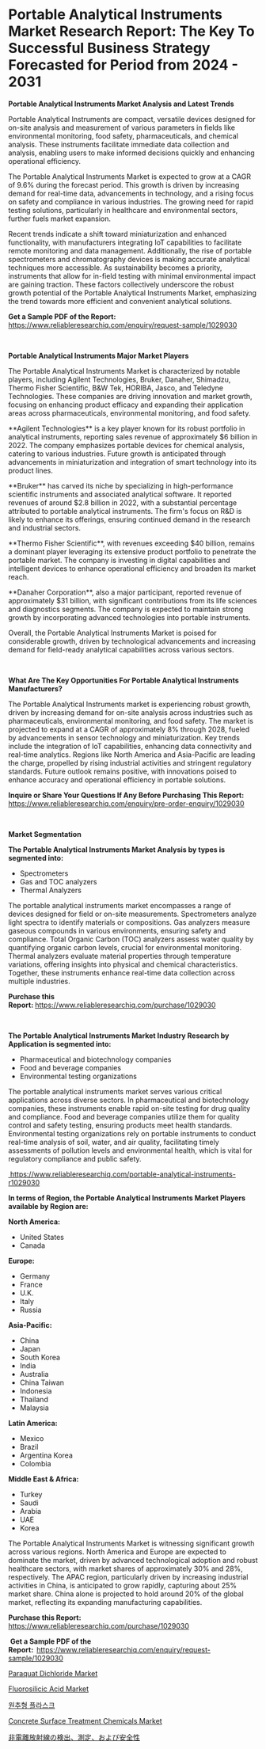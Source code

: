 <p><h1>Portable Analytical Instruments Market Research Report: The Key To Successful Business Strategy Forecasted for Period from 2024 - 2031</h1></p><p><strong>Portable Analytical Instruments Market Analysis and Latest Trends</strong></p>
<p><p>Portable Analytical Instruments are compact, versatile devices designed for on-site analysis and measurement of various parameters in fields like environmental monitoring, food safety, pharmaceuticals, and chemical analysis. These instruments facilitate immediate data collection and analysis, enabling users to make informed decisions quickly and enhancing operational efficiency.</p><p>The Portable Analytical Instruments Market is expected to grow at a CAGR of 9.6% during the forecast period. This growth is driven by increasing demand for real-time data, advancements in technology, and a rising focus on safety and compliance in various industries. The growing need for rapid testing solutions, particularly in healthcare and environmental sectors, further fuels market expansion. </p><p>Recent trends indicate a shift toward miniaturization and enhanced functionality, with manufacturers integrating IoT capabilities to facilitate remote monitoring and data management. Additionally, the rise of portable spectrometers and chromatography devices is making accurate analytical techniques more accessible. As sustainability becomes a priority, instruments that allow for in-field testing with minimal environmental impact are gaining traction. These factors collectively underscore the robust growth potential of the Portable Analytical Instruments Market, emphasizing the trend towards more efficient and convenient analytical solutions.</p></p>
<p><strong>Get a Sample PDF of the Report:&nbsp;</strong> <a href="https://www.reliableresearchiq.com/enquiry/request-sample/1029030">https://www.reliableresearchiq.com/enquiry/request-sample/1029030</a></p>
<p>&nbsp;</p>
<p><strong>Portable Analytical Instruments Major Market Players</strong></p>
<p><p>The Portable Analytical Instruments Market is characterized by notable players, including Agilent Technologies, Bruker, Danaher, Shimadzu, Thermo Fisher Scientific, B&W Tek, HORIBA, Jasco, and Teledyne Technologies. These companies are driving innovation and market growth, focusing on enhancing product efficacy and expanding their application areas across pharmaceuticals, environmental monitoring, and food safety.</p><p>**Agilent Technologies** is a key player known for its robust portfolio in analytical instruments, reporting sales revenue of approximately $6 billion in 2022. The company emphasizes portable devices for chemical analysis, catering to various industries. Future growth is anticipated through advancements in miniaturization and integration of smart technology into its product lines.</p><p>**Bruker** has carved its niche by specializing in high-performance scientific instruments and associated analytical software. It reported revenues of around $2.8 billion in 2022, with a substantial percentage attributed to portable analytical instruments. The firm's focus on R&D is likely to enhance its offerings, ensuring continued demand in the research and industrial sectors.</p><p>**Thermo Fisher Scientific**, with revenues exceeding $40 billion, remains a dominant player leveraging its extensive product portfolio to penetrate the portable market. The company is investing in digital capabilities and intelligent devices to enhance operational efficiency and broaden its market reach.</p><p>**Danaher Corporation**, also a major participant, reported revenue of approximately $31 billion, with significant contributions from its life sciences and diagnostics segments. The company is expected to maintain strong growth by incorporating advanced technologies into portable instruments.</p><p>Overall, the Portable Analytical Instruments Market is poised for considerable growth, driven by technological advancements and increasing demand for field-ready analytical capabilities across various sectors.</p></p>
<p>&nbsp;</p>
<p><strong>What Are The Key Opportunities For Portable Analytical Instruments Manufacturers?</strong></p>
<p><p>The Portable Analytical Instruments market is experiencing robust growth, driven by increasing demand for on-site analysis across industries such as pharmaceuticals, environmental monitoring, and food safety. The market is projected to expand at a CAGR of approximately 8% through 2028, fueled by advancements in sensor technology and miniaturization. Key trends include the integration of IoT capabilities, enhancing data connectivity and real-time analytics. Regions like North America and Asia-Pacific are leading the charge, propelled by rising industrial activities and stringent regulatory standards. Future outlook remains positive, with innovations poised to enhance accuracy and operational efficiency in portable solutions.</p></p>
<p><strong>Inquire or Share Your Questions If Any Before Purchasing This Report:</strong> <a href="https://www.reliableresearchiq.com/enquiry/pre-order-enquiry/1029030">https://www.reliableresearchiq.com/enquiry/pre-order-enquiry/1029030</a></p>
<p>&nbsp;</p>
<p><strong>Market Segmentation</strong></p>
<p><strong>The Portable Analytical Instruments Market Analysis by types is segmented into:</strong></p>
<p><ul><li>Spectrometers</li><li>Gas and TOC analyzers</li><li>Thermal Analyzers</li></ul></p>
<p><p>The portable analytical instruments market encompasses a range of devices designed for field or on-site measurements. Spectrometers analyze light spectra to identify materials or compositions. Gas analyzers measure gaseous compounds in various environments, ensuring safety and compliance. Total Organic Carbon (TOC) analyzers assess water quality by quantifying organic carbon levels, crucial for environmental monitoring. Thermal analyzers evaluate material properties through temperature variations, offering insights into physical and chemical characteristics. Together, these instruments enhance real-time data collection across multiple industries.</p></p>
<p><strong>Purchase this Report:&nbsp;</strong><a href="https://www.reliableresearchiq.com/purchase/1029030">https://www.reliableresearchiq.com/purchase/1029030</a></p>
<p>&nbsp;</p>
<p><strong>The Portable Analytical Instruments Market Industry Research by Application is segmented into:</strong></p>
<p><ul><li>Pharmaceutical and biotechnology companies</li><li>Food and beverage companies</li><li>Environmental testing organizations</li></ul></p>
<p><p>The portable analytical instruments market serves various critical applications across diverse sectors. In pharmaceutical and biotechnology companies, these instruments enable rapid on-site testing for drug quality and compliance. Food and beverage companies utilize them for quality control and safety testing, ensuring products meet health standards. Environmental testing organizations rely on portable instruments to conduct real-time analysis of soil, water, and air quality, facilitating timely assessments of pollution levels and environmental health, which is vital for regulatory compliance and public safety.</p></p>
<p><a href="https://www.reliableresearchiq.com/portable-analytical-instruments-r1029030">&nbsp;https://www.reliableresearchiq.com/portable-analytical-instruments-r1029030</a></p>
<p><strong>In terms of Region, the Portable Analytical Instruments Market Players available by Region are:</strong></p>
<p>
    <p> <strong> North America: </strong>
        <ul>
            <li>United States</li>
            <li>Canada</li>
        </ul>
        </p> 
    <p> <strong> Europe: </strong>
        <ul>
            <li>Germany</li>
            <li>France</li>
            <li>U.K.</li>
            <li>Italy</li>
            <li>Russia</li>
        </ul>
        </p> 
    <p> <strong> Asia-Pacific: </strong>
        <ul>
            <li>China</li>
            <li>Japan</li>
            <li>South Korea</li>
            <li>India</li>
            <li>Australia</li>
            <li>China Taiwan</li>
            <li>Indonesia</li>
            <li>Thailand</li>
            <li>Malaysia</li>
        </ul>
        </p> 
    <p> <strong> Latin America: </strong>
        <ul>
            <li>Mexico</li>
            <li>Brazil</li>
            <li>Argentina Korea</li>
            <li>Colombia</li>
        </ul>
        </p> 
    <p> <strong> Middle East & Africa: </strong>
        <ul>
            <li>Turkey</li>
            <li>Saudi</li>
            <li>Arabia</li>
            <li>UAE</li>
            <li>Korea</li>
        </ul>
    </p>
    </p>
<p><p>The Portable Analytical Instruments Market is witnessing significant growth across various regions. North America and Europe are expected to dominate the market, driven by advanced technological adoption and robust healthcare sectors, with market shares of approximately 30% and 28%, respectively. The APAC region, particularly driven by increasing industrial activities in China, is anticipated to grow rapidly, capturing about 25% market share. China alone is projected to hold around 20% of the global market, reflecting its expanding manufacturing capabilities.</p></p>
<p><strong>Purchase this Report: </strong><a href="https://www.reliableresearchiq.com/purchase/1029030">https://www.reliableresearchiq.com/purchase/1029030</a></p>
<p>&nbsp;<strong>Get a Sample PDF of the Report:&nbsp;&nbsp;</strong><a href="https://www.reliableresearchiq.com/enquiry/request-sample/1029030">https://www.reliableresearchiq.com/enquiry/request-sample/1029030</a></p>
<p><strong></strong></p>
<p><p><a href="https://issuu.com/reportprime-2/docs/paraquat-dichloride-market-size-203_b313aa63576eb9">Paraquat Dichloride Market</a></p><p><a href="https://medium.com/@laurenperkins14/the-global-fluorosilicic-acid-market-identifies-drivers-restraints-opportunities-and-trends-d9f5c5603588">Fluorosilicic Acid Market</a></p><p><a href="https://github.com/sougarounis/Market-Research-Report-List-6/blob/main/60183229021.md">원추형 플라스크</a></p><p><a href="https://medium.com/@laurenperkins14/the-growth-of-the-concrete-surface-treatment-chemicals-market-has-been-significant-driven-by-1b7f6da92e5c">Concrete Surface Treatment Chemicals Market</a></p><p><a href="https://medium.com/@ursulastark1948/non-ionizing-radiation-detection-measurement-and-safety-market-%E3%81%AF-%E3%82%B3%E3%82%B9%E3%83%88%E7%AE%A1%E7%90%86%E3%81%A8%E5%8A%B9%E7%8E%87%E5%90%91%E4%B8%8A%E3%82%92%E5%84%AA%E5%85%88%E3%81%97%E3%81%BE%E3%81%99-1786d04b72a3">非電離放射線の検出、測定、および安全性</a></p></p>